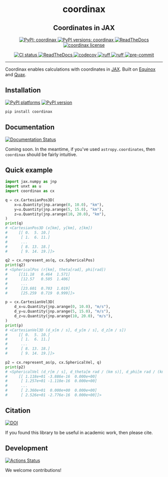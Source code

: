 <h1 align='center'> coordinax </h1>
<h2 align="center">Coordinates in JAX</h2>

<p align="center">
    <a href="https://pypi.org/project/coordinax/"> <img alt="PyPI: coordinax" src="https://img.shields.io/pypi/v/coordinax?style=flat" /> </a>
    <a href="https://pypi.org/project/coordinax/"> <img alt="PyPI versions: coordinax" src="https://img.shields.io/pypi/pyversions/coordinax" /> </a>
    <a href="https://coordinax.readthedocs.io/en/"> <img alt="ReadTheDocs" src="https://img.shields.io/badge/read_docs-here-orange" /> </a>
    <a href="https://pypi.org/project/coordinax/"> <img alt="coordinax license" src="https://img.shields.io/github/license/GalacticDynamics/coordinax" /> </a>
</p>
<p align="center">
    <a href="https://github.com/GalacticDynamics/coordinax/actions"> <img alt="CI status" src="https://github.com/GalacticDynamics/coordinax/workflows/CI/badge.svg" /> </a>
    <a href="https://coordinax.readthedocs.io/en/"> <img alt="ReadTheDocs" src="https://readthedocs.org/projects/coordinax/badge/?version=latest" /> </a>
    <a href="https://codecov.io/gh/GalacticDynamics/coordinax"> <img alt="codecov" src="https://codecov.io/gh/GalacticDynamics/coordinax/graph/badge.svg" /> </a>
    <a href="https://scientific-python.org/specs/spec-0000/"> <img alt="ruff" src="https://img.shields.io/badge/SPEC-0-green?labelColor=%23004811&color=%235CA038" /> </a>
    <a href="https://docs.astral.sh/ruff/"> <img alt="ruff" src="https://img.shields.io/endpoint?url=https://raw.githubusercontent.com/charliermarsh/ruff/main/assets/badge/v2.json" /> </a>
    <a href="https://pre-commit.com"> <img alt="pre-commit" src="https://img.shields.io/badge/pre--commit-enabled-brightgreen?logo=pre-commit" /> </a>
</p>

---

Coordinax enables calculations with coordinates in
[JAX](https://jax.readthedocs.io/en/latest/). Built on
[Equinox](https://docs.kidger.site/equinox/) and
[Quax](https://github.com/patrick-kidger/quax).

## Installation

[![PyPI platforms][pypi-platforms]][pypi-link]
[![PyPI version][pypi-version]][pypi-link]

<!-- [![Conda-Forge][conda-badge]][conda-link] -->

```bash
pip install coordinax
```

## Documentation

[![Documentation Status][rtd-badge]][rtd-link]

Coming soon. In the meantime, if you've used `astropy.coordinates`, then
`coordinax` should be fairly intuitive.

## Quick example

```python
import jax.numpy as jnp
import unxt as u
import coordinax as cx

q = cx.CartesianPos3D(
    x=u.Quantity(jnp.arange(0, 10.0), "km"),
    y=u.Quantity(jnp.arange(5, 15.0), "km"),
    z=u.Quantity(jnp.arange(10, 20.0), "km"),
)
print(q)
# <CartesianPos3D (x[km], y[km], z[km])
#     [[ 0.  5. 10.]
#      [ 1.  6. 11.]
#      ...
#      [ 8. 13. 18.]
#      [ 9. 14. 19.]]>

q2 = cx.represent_as(q, cx.SphericalPos)
print(q2)
# <SphericalPos (r[km], theta[rad], phi[rad])
#     [[11.18   0.464  1.571]
#      [12.57   0.505  1.406]
#      ...
#      [23.601  0.703  1.019]
#      [25.259  0.719  0.999]]>

p = cx.CartesianVel3D(
    d_x=u.Quantity(jnp.arange(0, 10.0), "m/s"),
    d_y=u.Quantity(jnp.arange(5, 15.0), "m/s"),
    d_z=u.Quantity(jnp.arange(10, 20.0), "m/s"),
)
print(p)
# <CartesianVel3D (d_x[m / s], d_y[m / s], d_z[m / s])
#     [[ 0.  5. 10.]
#      [ 1.  6. 11.]
#      ...
#      [ 8. 13. 18.]
#      [ 9. 14. 19.]]>

p2 = cx.represent_as(p, cx.SphericalVel, q)
print(p2)
# <SphericalVel (d_r[m / s], d_theta[m rad / (km s)], d_phi[m rad / (km s)])
#     [[ 1.118e+01 -3.886e-16  0.000e+00]
#      [ 1.257e+01 -1.110e-16  0.000e+00]
#      ...
#      [ 2.360e+01  0.000e+00  0.000e+00]
#      [ 2.526e+01 -2.776e-16  0.000e+00]]>
```

## Citation

[![DOI][zenodo-badge]][zenodo-link]

If you found this library to be useful in academic work, then please cite.

## Development

[![Actions Status][actions-badge]][actions-link]

We welcome contributions!

<!-- prettier-ignore-start -->
[actions-badge]:            https://github.com/GalacticDynamics/coordinax/workflows/CI/badge.svg
[actions-link]:             https://github.com/GalacticDynamics/coordinax/actions
[pypi-link]:                https://pypi.org/project/coordinax/
[pypi-platforms]:           https://img.shields.io/pypi/pyversions/coordinax
[pypi-version]:             https://img.shields.io/pypi/v/coordinax
[rtd-badge]:                https://readthedocs.org/projects/coordinax/badge/?version=latest
[rtd-link]:                 https://coordinax.readthedocs.io/en/latest/?badge=latest
[zenodo-badge]:             https://zenodo.org/badge/755708966.svg
[zenodo-link]:              https://zenodo.org/doi/10.5281/zenodo.10850557

<!-- prettier-ignore-end -->
